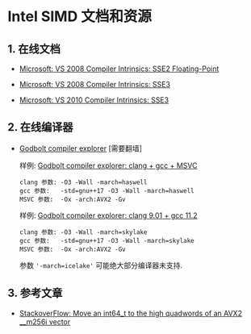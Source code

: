 # Intel SIMD 文档和资源

## 1. 在线文档

* [Microsoft: VS 2008 Compiler Intrinsics: SSE2 Floating-Point](https://docs.microsoft.com/en-us/previous-versions/visualstudio/visual-studio-2008/b88y51e4(v=vs.90))

* [Microsoft: VS 2008 Compiler Intrinsics: SSE3](https://docs.microsoft.com/en-us/previous-versions/visualstudio/visual-studio-2008/bb892952(v=vs.90))

* [Microsoft: VS 2010 Compiler Intrinsics: SSE3](https://docs.microsoft.com/en-us/previous-versions/visualstudio/visual-studio-2010/bb892952(v=vs.100))

## 2. 在线编译器

* [Godbolt compiler explorer](https://godbolt.org/) [需要翻墙]

    样例: [Godbolt compiler explorer: clang + gcc + MSVC](https://godbolt.org/#g:!((g:!((g:!((h:codeEditor,i:(j:1,lang:c%2B%2B,source:'%23include+%3Cimmintrin.h%3E%0A%23include+%3Cstdint.h%3E%0A%0Atemplate%3Cunsigned+elem%3E%0Astatic+inline%0A__m256i+merge_epi64(__m256i+v,+int64_t+newval)%0A%7B%0A++++static_assert(elem+%3C%3D+3,+%22a+__m256i+only+has+4+qword+elements%22)%3B%0A++++__m256i+splat+%3D+_mm256_set1_epi64x(newval)%3B%0A%0A++++constexpr+unsigned+dword_blendmask+%3D+0b11+%3C%3C+(elem*2)%3B++//+vpblendd+uses+2+bits+per+qword%0A++++return++_mm256_blend_epi32(v,+splat,+dword_blendmask)%3B%0A%7D%0A%0A%0A//+test+functions%0A__m256i+merge3(__m256i+v,+int64_t+newval)+%7B%0A++++return+merge_epi64%3C3%3E(v,+newval)%3B%0A%7D%0A%0A__m256i+merge2(__m256i+v,+int64_t+newval)+%7B%0A++++return+merge_epi64%3C2%3E(v,+newval)%3B%0A%7D%0A%0A__m256i+merge1(__m256i+v,+int64_t+newval)+%7B%0A++++return+merge_epi64%3C1%3E(v,+newval)%3B%0A%7D%0A%0A__m256i+merge0(__m256i+v,+int64_t+newval)+%7B%0A++++return+merge_epi64%3C0%3E(v,+newval)%3B%0A%7D%0A'),l:'5',n:'0',o:'C%2B%2B+source+%231',t:'0')),k:37.06327601492114,l:'4',n:'0',o:'',s:0,t:'0'),(g:!((h:compiler,i:(compiler:clang700,filters:(b:'0',binary:'1',commentOnly:'0',demangle:'0',directives:'0',execute:'1',intel:'0',libraryCode:'1',trim:'1'),fontScale:1.0749542399999998,lang:c%2B%2B,libs:!(),options:'-O3+-Wall+-march%3Dhaswell',source:1),l:'5',n:'0',o:'x86-64+clang+7.0.0+(Editor+%231,+Compiler+%231)+C%2B%2B',t:'0')),k:32.48462940134176,l:'4',m:100,n:'0',o:'',s:0,t:'0'),(g:!((g:!((h:compiler,i:(compiler:gsnapshot,filters:(b:'0',binary:'1',commentOnly:'0',demangle:'0',directives:'0',execute:'1',intel:'0',libraryCode:'1',trim:'1'),fontScale:1.0749542399999998,lang:c%2B%2B,libs:!(),options:'-std%3Dgnu%2B%2B17+-O3+-Wall+-march%3Dhaswell',source:1),l:'5',n:'0',o:'x86-64+gcc+(trunk)+(Editor+%231,+Compiler+%232)+C%2B%2B',t:'0')),header:(),k:30.452094583737093,l:'4',m:50,n:'0',o:'',s:0,t:'0'),(g:!((h:compiler,i:(compiler:vcpp_v19_16_x64,filters:(b:'0',binary:'1',commentOnly:'0',demangle:'0',directives:'0',execute:'1',intel:'0',libraryCode:'1',trim:'1'),fontScale:1.0749542399999998,lang:c%2B%2B,libs:!(),options:'-Ox+-arch:AVX2+-Gv',source:1),l:'5',n:'0',o:'x64+msvc+v19.16+(Editor+%231,+Compiler+%233)+C%2B%2B',t:'0')),header:(),l:'4',m:50,n:'0',o:'',s:0,t:'0')),k:30.452094583737093,l:'3',n:'0',o:'',t:'0')),l:'2',n:'0',o:'',t:'0')),version:4)

    ```shell
    clang 参数: -O3 -Wall -march=haswell
    gcc 参数:   -std=gnu++17 -O3 -Wall -march=haswell
    MSVC 参数:  -Ox -arch:AVX2 -Gv
    ```

    样例: [Godbolt compiler explorer: clang 9.01 + gcc 11.2](https://www.godbolt.org/#z:OYLghAFBqd5QCxAYwPYBMCmBRdBLAF1QCcAaPECAMzwBtMA7AQwFtMQByARg9KtQYEAysib0QXACx8BBAKoBnTAAUAHpwAMvAFYTStJg1DIApACYAQuYukl9ZATwDKjdAGFUtAK4sGIM2akrgAyeAyYAHI%2BAEaYxBKBAA6oCoRODB7evv5JKWkCoeFRLLHxXIF2mA7pQgRMxASZPn4Btpj2jgK19QSFkTFxCbZ1DU3ZrQojvWH9JYPlAJS2qF7EyOwcJhoAguYAzGHI3lgA1CZ7bpP4ggB0COfYW7tmBwxHXqfnbkwKSg13Dye%2B0Ox0wZwueBYLDCBGIYQBe0eOyeBEwLESBlR4LcMJOYSwqkBO0mTEcyDxDFoMyeAH0aSwzABWABseBOUKZzJpYT%2BBBpmESeC4zIgdIZLLZI2AmAIpApBBOADcxF5MAsgQB2Kw7E66k4ksk0n68qD4zCqcGPPYAEROGjOZmZ5mZFIJ2JOwqWDrM2wAagANEAgDks7kMXn8wXCiALECu83sryTE6xM6MiwaAC0XEZJkZ1vMZnVe212z1JzFnLZxEwCi8tAI51LwKoJywNHC6FFNL9/rMdPVOr1eFbEDNFsBNrtDqdjvjE4uJwAHAszlqgS8R3anuXy2LykvJfVpQQD%2BDbfTxVzRJNUpyaakDxApTLi6Xd3r92ZDydaKgAO70ngqiYOgZ7nBeUJhhGApCiKL6nt%2BcrKt4mBymODBul8y6rucABi84nHGGhvjuH4nDWdYNueFYhlyPJxI4B4PngnLPseMpyn%2BgHQiBYFIXapHIi87RKORu5kR%2BAD0UknAAKggcRgiwTAAJ6pngCgnEwKZeMAKZVEwSZggQilKiqYKoK2plgggeDAAgHrfimhBaSp6lgn%2Bkw3JJu5fj%2BCHgVOl73jeBB3qGj7fuxxAnkJZbkf51a1vWiFLjRl7QYxkZwTFJ4HshFnoeO7oruCBElcR8XiZRqUZXRNJhVFS4sWxtUNge8X7K4I6%2BSYGoFkOuqiWCW4YVhiIQcuM7OoR2Gemu76JfSB5snZDlBZBV78qosJMNUzERfBHGyh61XLSwq3ssBoGbbRLBZQ0OXRutCAFeZqHFZhCaTraZX4Sc40JpmOFEYJTa%2BeW7UKlNIWhgxDRCt%2BrUsnlnHXXx71cOdur9YNCXDbQYn9UtH7Gox1BiEoONrvj3VUq27YzF2dK9gOvlJSciQ9AA8lQd1w1y5p7QdyNHWjp1AwuVrYCcewLDTnO8bdzmw1BCN8rB0bcw0fPvShqpfVhTI4RDQ0USl1Fq9tGtIy14sIXKyv8UuRs/ZNiJywrZvPHsPVUL5NYEKsDAW1RjYlpqdM7DJJyosmVBeG8nThrS9JVhSvIaN2V5soqcq4gbaqLYHMoh%2ByNvhtlWtOhcGgPBA%2BcfaqXUDUCOyVhKmeMZIOcZ03hcWbh67m0H5cNRrz2124kgN03Ret9H2yd6y3cNEufddwPgjN8XJOl8HxChxPVdPTXXxLnPhWoYv7fL%2BnXca%2BUm%2Br9vCoLyXo9l0fFf3pP58XHKFfXet8dgcCWLQTgjJeB%2BA4FoUgqBOBuGsNYfUKw1hgn2DwUgBBNDgKWAAaxAHsPYNwSHkIoZQ5k%2BhOCSBgXghBnBeAKBABoHBeClhwFgEgNA6I6BxHIJQXhgp6DxCOIYYAABODQXA%2BB0FRMQFhEBogMOiGEeoqlODYN4WwQQPNKSaLgbwLAKkjDiCMaQfANZqiKlrAw80VQvCoi0bwGE7QGFUmiMQDRHgsAuJwXCFgLilhUAMMABQvo8CYH/DzRIjB/H8EECIMQ7ApAyEEIoFQ6gLG6FkQYIwKAUGWH0HgaILDIBLFQIkFOLCOCZh5nsE4mYADqYhaBNJUmse4NoFAENUgYAhmBmHtCqCnFwmExh%2BFkSEGYxRSh6GSKkFOkyFl5BTn0OZ8w2gdBqFMFZsjKjVC6FMDZAwyjDB6Psi5DRTlzDKEsBQ6D1h6FhJgDYPAIFQPoRYxBHBVBLmZJmZkkgTjiKMCcSRNwNA3C4IDZBlhrBylwIQEgDo9iyJOB4Phoi0XY14LgoxCtSBEJIWQyh5KSHUMgRwOhpBYHwN%2Bcw1h7DCWkC4YgFAqBsUCIoBAYR/D4jAC4OUORDY4hKJURYtRzBiCGO0Vy3RBB9G0EMfAkxEjzFqrwNYxwtjanwIccgJx7zXGCHcRYzx3jZW%2BJNQEyEwS%2BBhIiVEmJcTYHYMScIUQ4g0mesyWoBhuhAj5OMEUmwnjykxgQdU9ItTMxXAgsABgXgw1cA1E0hpTTWm0HaZmTpyBunWl6f0pggzhk7OcBAVwVyZlFDOaspZ6QrmLPyAwW58yDkjKOQwbooxPDND0IclOvbph1ruYOvZ/bsgHJObM%2Bt2NlirGebI15JrPkcGgXShhvz/mAuBScYAyByTCpuGYOFYakX4CIMQXFcosUiLiGios%2BKOGEOIaQilFKaE0u%2BQyphthmUEq0ES6lZhf28EZSy4DSxbGKPSCASQQA%3D)

    ```shell
    clang 参数: -O3 -Wall -march=skylake
    gcc 参数:   -std=gnu++17 -O3 -Wall -march=skylake
    MSVC 参数:  -Ox -arch:AVX2 -Gv
    ```

    参数 `'-march=icelake'` 可能绝大部分编译器未支持.


## 3. 参考文章

* [StackoverFlow: Move an int64_t to the high quadwords of an AVX2 __m256i vector](https://stackoverflow.com/questions/54048226/move-an-int64-t-to-the-high-quadwords-of-an-avx2-m256i-vector)
